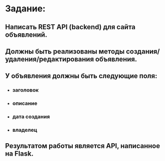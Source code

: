 # Задание: 
## Hаписать REST API (backend) для сайта объявлений.
## Должны быть реализованы методы создания/удаления/редактирования объявления.

## У объявления должны быть следующие поля:
+ ### заголовок
+ ### описание
+ ### дата создания
+ ### владелец
## Результатом работы является API, написанное на Flask.
